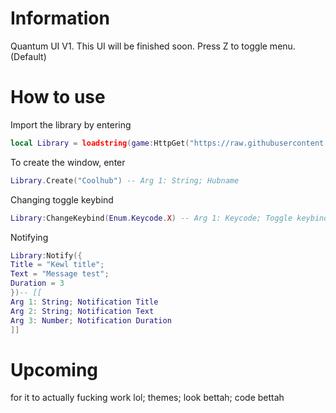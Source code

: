 # Information
  Quantum UI V1. 
  This UI will be finished soon.
  Press Z to toggle menu. (Default)
# How to use
  Import the library by entering
  ```lua
local Library = loadstring(game:HttpGet("https://raw.githubusercontent.com/exdssnuiag/Quantum-UI/refs/heads/main/Hub_Code.lua"))()
```
  To create the window, enter
```lua
Library.Create("Coolhub") -- Arg 1: String; Hubname
```
  Changing toggle keybind
  ```lua
Library:ChangeKeybind(Enum.Keycode.X) -- Arg 1: Keycode; Toggle keybind
```
  Notifying
  ```lua
Library:Notify({
  Title = "Kewl title";
  Text = "Message test";
  Duration = 3
})-- [[
  Arg 1: String; Notification Title
  Arg 2: String; Notification Text
  Arg 3: Number; Notification Duration
]]
```
# Upcoming
  for it to actually fucking work lol;
  themes;
  look bettah;
  code bettah
